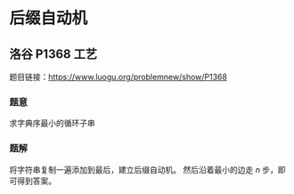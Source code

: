 # 后缀自动机

## 洛谷 P1368 工艺
题目链接：https://www.luogu.org/problemnew/show/P1368
### 题意
求字典序最小的循环子串
### 题解
将字符串复制一遍添加到最后，建立后缀自动机。
然后沿着最小的边走 $n$ 步，即可得到答案。

